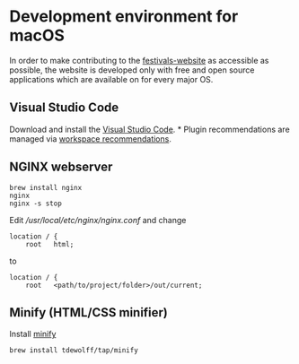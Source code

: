 # Development environment for macOS

In order to make contributing to the
[festivals-website](https://github.com/Festivals-App/festivals-website)
as accessible as possible, the website is developed only with free and
open source applications which are available on for every major OS.

## Visual Studio Code

Download and install the [Visual Studio Code](https://code.visualstudio.com/download).
    * Plugin recommendations are managed via [workspace recommendations](https://code.visualstudio.com/docs/editor/extension-marketplace#_recommended-extensions).


## NGINX webserver

```
brew install nginx
nginx
nginx -s stop
```

Edit */usr/local/etc/nginx/nginx.conf* and change

```
location / {
    root   html;
```
to
```
location / {
    root   <path/to/project/folder>/out/current;
```

## Minify (HTML/CSS minifier)

Install [minify](https://github.com/tdewolff/minify)
```
brew install tdewolff/tap/minify
```
